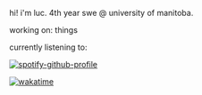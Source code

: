 hi! i'm luc. 4th year swe @ university of manitoba.

working on: things

currently listening to:

[![spotify-github-profile](https://spotify-github-profile.vercel.app/api/view?uid=mysticsayz&cover_image=true&theme=novatorem&show_offline=false&background_color=121212&interchange=false&bar_color=f09a9a&bar_color_cover=false)](https://github.com/kittinan/spotify-github-profile)

[![wakatime](https://wakatime.com/badge/user/0674a33f-b787-43e6-bb54-8e5065809cf4.svg)](https://wakatime.com/@0674a33f-b787-43e6-bb54-8e5065809cf4)
